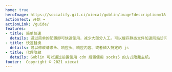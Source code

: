 ```yaml
---
home: true
heroImage: https://socialify.git.ci/xiecat/goblin/image?description=1&font=Rokkitt&forks=1&issues=1&language=1&owner=1&pattern=Floating%20Cogs&pulls=1&stargazers=1&theme=Light
actionText: 开始 →
actionLink: /guide/
features:
- title: 简单快速
  details: 通过简单的配置即可快速使用，减少大部分人工。可以缓存静态文件加速网站访问
- title: 快速替换
  details: 可以修改请求头、响应头、响应内容、或者植入特定的 js
- title: 代理隐藏
  details: Goblin 可以通过前置使用 cdn 后置使用 socks5 的方式隐藏主机。  
footer:  Copyright © 2021 xiecat
---
```

